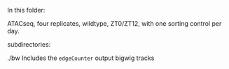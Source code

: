 In this folder:

ATACseq, four replicates, wildtype, ZT0/ZT12, with one sorting control per day.

subdirectories:

./bw
    Includes the `edgeCounter` output bigwig tracks
